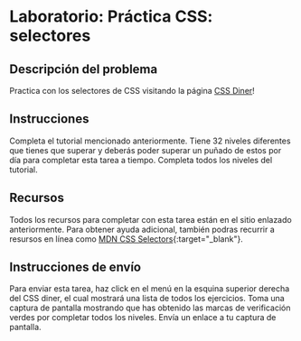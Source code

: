 ﻿# Laboratorio: Práctica CSS: selectores

## Descripción del problema

Practica con los selectores de CSS visitando la página [CSS Diner](https://flukeout.github.io/)!

## Instrucciones

Completa el tutorial mencionado anteriormente. Tiene 32 niveles diferentes que tienes que superar y deberás poder superar un puñado de estos por día para completar esta tarea a tiempo. Completa todos los niveles del tutorial.

## Recursos

Todos los recursos para completar con esta tarea están en el sitio enlazado anteriormente. Para obtener ayuda adicional, también podras recurrir a resursos en línea como [MDN CSS Selectors](https://developer.mozilla.org/en-US/docs/Web/CSS/CSS_Selectors){:target="_blank"}.

## Instrucciones de envío

Para enviar esta tarea, haz click en el menú en la esquina superior derecha del CSS diner, el cual mostrará una lista de todos los ejercicios. Toma una captura de pantalla mostrando que has obtenido las marcas de verificación verdes por completar todos los niveles. Envía un enlace a tu captura de pantalla.
